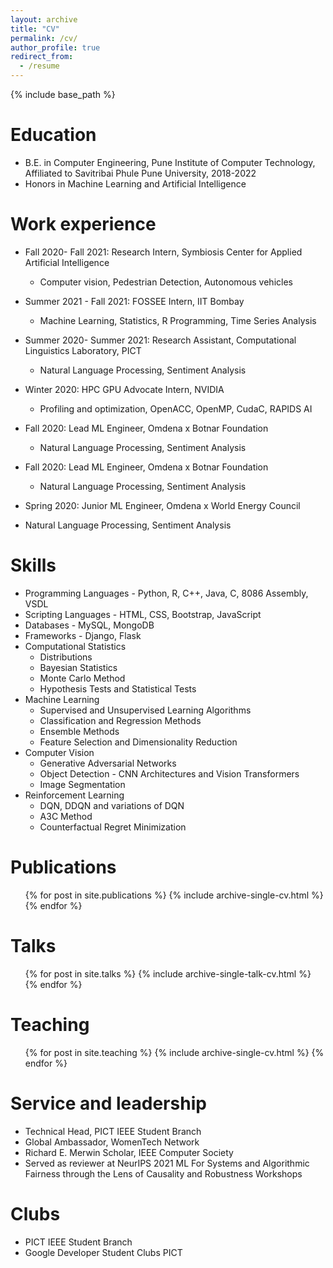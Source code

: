 ```yaml
---
layout: archive
title: "CV"
permalink: /cv/
author_profile: true
redirect_from:
  - /resume
---
```


{% include base_path %}

Education
======
* B.E. in Computer Engineering, Pune Institute of Computer Technology, Affiliated to Savitribai Phule Pune University, 2018-2022
* Honors in Machine Learning and Artificial Intelligence

Work experience
======
* Fall 2020- Fall 2021: Research Intern, Symbiosis Center for Applied Artificial Intelligence
  * Computer vision, Pedestrian Detection, Autonomous vehicles

* Summer 2021 - Fall 2021: FOSSEE Intern, IIT Bombay
  * Machine Learning, Statistics, R Programming, Time Series Analysis

* Summer 2020- Summer 2021: Research Assistant, Computational Linguistics Laboratory, PICT
  * Natural Language Processing, Sentiment Analysis

* Winter 2020: HPC GPU Advocate Intern, NVIDIA
  * Profiling and optimization, OpenACC, OpenMP, CudaC, RAPIDS AI

* Fall 2020: Lead ML Engineer, Omdena x Botnar Foundation
  * Natural Language Processing, Sentiment Analysis

* Fall 2020: Lead ML Engineer, Omdena x Botnar Foundation
  * Natural Language Processing, Sentiment Analysis

 * Spring 2020: Junior ML Engineer, Omdena x World Energy Council
  * Natural Language Processing, Sentiment Analysis

Skills
======
* Programming Languages - Python, R, C++, Java, C, 8086 Assembly, VSDL
* Scripting Languages - HTML, CSS, Bootstrap, JavaScript
* Databases - MySQL, MongoDB
* Frameworks - Django, Flask
* Computational Statistics
  * Distributions 
  * Bayesian Statistics   
  * Monte Carlo Method
  * Hypothesis Tests and Statistical Tests 
* Machine Learning
  * Supervised and Unsupervised Learning Algorithms 
  * Classification and Regression Methods
  * Ensemble Methods
  * Feature Selection and Dimensionality Reduction
* Computer Vision
  * Generative Adversarial Networks
  * Object Detection - CNN Architectures and Vision Transformers
  * Image Segmentation
* Reinforcement Learning
  * DQN, DDQN and variations of DQN
  * A3C Method
  * Counterfactual Regret Minimization   

Publications
======
  <ul>{% for post in site.publications %}
    {% include archive-single-cv.html %}
  {% endfor %}</ul>
  
Talks
======
  <ul>{% for post in site.talks %}
    {% include archive-single-talk-cv.html %}
  {% endfor %}</ul>
  
Teaching
======
  <ul>{% for post in site.teaching %}
    {% include archive-single-cv.html %}
  {% endfor %}</ul>
  
Service and leadership
======
* Technical Head, PICT IEEE Student Branch
* Global Ambassador, WomenTech Network
* Richard E. Merwin Scholar, IEEE Computer Society
* Served as reviewer at NeurIPS 2021 ML For Systems and Algorithmic Fairness through the Lens of Causality and Robustness Workshops

Clubs
======

* PICT IEEE Student Branch
* Google Developer Student Clubs PICT

